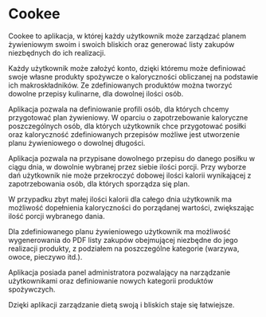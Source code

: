 # Cookee

Cookee to aplikacja, w której każdy użytkownik może zarządzać planem żywieniowym swoim i swoich bliskich oraz generować listy zakupów niezbędnych do ich realizacji.

Każdy użytkownik może założyć konto, dzięki któremu może definiować swoje własne produkty spożywcze o kaloryczności obliczanej na podstawie ich makroskładników. Ze zdefiniowanych produktów można tworzyć dowolne przepisy kulinarne, dla dowolnej ilości osób.

Aplikacja pozwala na definiowanie profili osób, dla których chcemy przygotować plan żywieniowy. W oparciu o zapotrzebowanie kaloryczne poszczególnych osób, dla których użytkownik chce przygotować posiłki oraz kaloryczność zdefiniowanych przepisów możliwe jest utworzenie planu żywieniowego o dowolnej długości.

Aplikacja pozwala na przypisane dowolnego przepisu do danego posiłku w ciągu dnia, w dowolnie wybranej przez siebie ilości porcji. Przy wyborze dań użytkownik nie może przekroczyć dobowej ilości kalorii wynikającej z zapotrzebowania osób, dla których sporządza się plan.

W przypadku zbyt małej ilości kalorii dla całego dnia użytkownik ma możliwość dopełnienia kaloryczności do porządanej wartości, zwiększając ilość porcji wybranego dania.

Dla zdefiniowanego planu żywieniowego użytkownik ma możliwość wygenerowania do PDF listy zakupów obejmującej niezbędne do jego realizacji produkty, z podziałem na poszczególne kategorie (warzywa, owoce, pieczywo itd.).

Aplikacja posiada panel administratora pozwalający na narządzanie użytkownikami oraz definiowanie nowych kategorii produktów spożywczych.

Dzięki aplikacji zarządzanie dietą swoją i bliskich staje się łatwiejsze.
